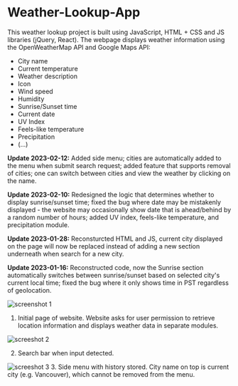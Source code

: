 # Weather-Lookup-App

This weather lookup project is built using JavaScript, HTML + CSS and JS libraries (jQuery, React). The webpage displays weather information using the OpenWeatherMap API and Google Maps API: 

- City name
- Current temperature
- Weather description
- Icon
- Wind speed
- Humidity
- Sunrise/Sunset time 
- Current date
- UV Index
- Feels-like temperature
- Precipitation
- (...)

****Update 2023-02-12:**** Added side menu; cities are automatically added to the menu when submit search request; added feature that supports removal of cities; one can switch between cities and view the weather by clicking on the name.

****Update 2023-02-10:**** Redesigned the logic that determines whether to display sunrise/sunset time; fixed the bug where date may be mistakenly displayed - the website may occasionally show date that is ahead/behind by a random number of hours; added UV index, feels-like temperature, and precipitation module.

****Update 2023-01-28:**** Reconsturcted HTML and JS, current city displayed on the page will now be replaced instead of adding a new section underneath when search for a new city.

****Update 2023-01-16:**** Reconstructed code, now the Sunrise section automatically switches between sunrise/sunset based on selected city's current local time; fixed the bug where it only shows time in PST regardless of geolocation.

![screenshot 1](https://user-images.githubusercontent.com/110600178/218397355-22389ddd-e10f-40a5-9b68-a2ac08b713f9.jpeg)
1. Initial page of website. Website asks for user permission to retrieve location information and displays weather data in separate modules.

![screeshot 2](https://user-images.githubusercontent.com/110600178/218397632-d37a75e2-f7d3-4cec-965f-02e4ac9eb932.jpeg)

2. Search bar when input detected.

![screeshot 3](https://user-images.githubusercontent.com/110600178/218397753-616b8753-2f80-4c5a-ae61-778c5ac45ebf.jpeg)
3. Side menu with history stored. City name on top is current city (e.g. Vancouver), which cannot be removed from the menu.
